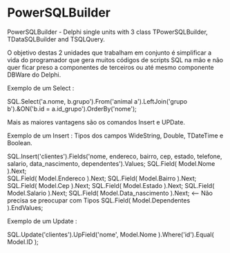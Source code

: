 # PowerSQLBuilder
PowerSQLBuilder - Delphi single units with 3 class TPowerSQLBuilder, TDataSQLBuilder and TSQLQuery.

O objetivo destas 2 unidades que trabalham em conjunto é simplificar a vida do programador que gera muitos códigos de 
scripts SQL na mão e não quer ficar preso a componentes de terceiros ou até mesmo componente DBWare do Delphi.

Exemplo de um Select :

  SQL.Select('a.nome, b.grupo').From('animal a').LeftJoin('grupo b').&ON('b.id = a.id_grupo').OrderBy('nome');
  
Mais as maiores vantagens são os comandos Insert e UPDate.

Exemplo de um Insert :
  Tipos dos campos 
    WideString, Double, TDateTime e Boolean.

  SQL.Insert('clientes').Fields('nome, endereco, bairro, cep, estado, telefone, salario, data_nascimento, dependentes').Values;
  SQL.Field( Model.Nome ).Next;  
  SQL.Field( Model.Endereco ).Next;
  SQL.Field( Model.Bairro ).Next;
  SQL.Field( Model.Cep ).Next;
  SQL.Field( Model.Estado ).Next;
  SQL.Field( Model.Salario ).Next;
  SQL.Field( Model.Data_nascimento ).Next;   <-- Não precisa se preocupar com Tipos 
  SQL.Field( Model.Dependentes ).EndValues;
  
Exemplo de um Update :
  
  SQL.Update('clientes').UpField('nome', Model.Nome ).Where('id').Equal( Model.ID );
  
